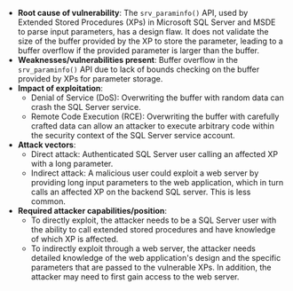 - **Root cause of vulnerability**: The `srv_paraminfo()` API, used by Extended Stored Procedures (XPs) in Microsoft SQL Server and MSDE to parse input parameters, has a design flaw. It does not validate the size of the buffer provided by the XP to store the parameter, leading to a buffer overflow if the provided parameter is larger than the buffer.
- **Weaknesses/vulnerabilities present**: Buffer overflow in the `srv_paraminfo()` API due to lack of bounds checking on the buffer provided by XPs for parameter storage.
- **Impact of exploitation**:
    - Denial of Service (DoS): Overwriting the buffer with random data can crash the SQL Server service.
    - Remote Code Execution (RCE): Overwriting the buffer with carefully crafted data can allow an attacker to execute arbitrary code within the security context of the SQL Server service account.
- **Attack vectors**:
    - Direct attack: Authenticated SQL Server user calling an affected XP with a long parameter.
    - Indirect attack:  A malicious user could exploit a web server by providing long input parameters to the web application, which in turn calls an affected XP on the backend SQL server. This is less common.
- **Required attacker capabilities/position**:
    - To directly exploit, the attacker needs to be a SQL Server user with the ability to call extended stored procedures and have knowledge of which XP is affected.
    - To indirectly exploit through a web server, the attacker needs detailed knowledge of the web application's design and the specific parameters that are passed to the vulnerable XPs. In addition, the attacker may need to first gain access to the web server.
